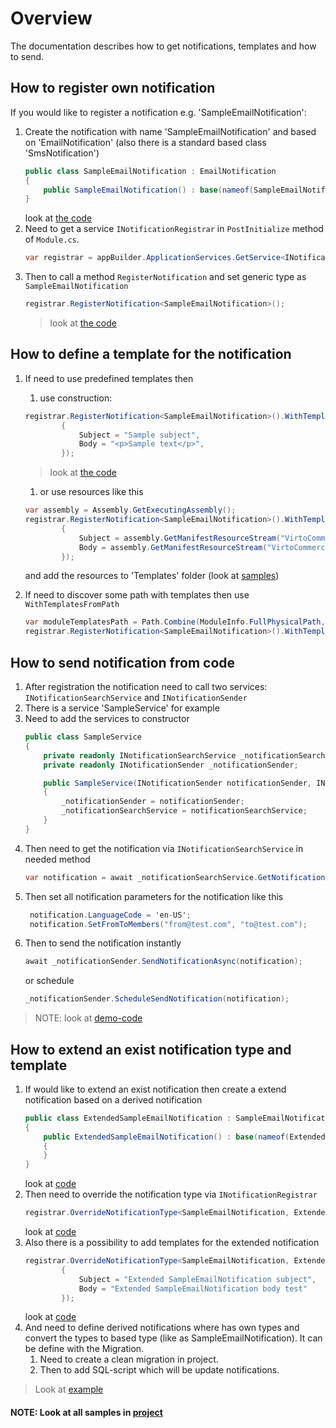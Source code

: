# Overview

The documentation describes how to get notifications, templates and how to send.

## How to register own notification

If you would like to register a notification e.g. 'SampleEmailNotification':
1. Create the notification with name 'SampleEmailNotification' and based on 'EmailNotification' (also there is a standard based class 'SmsNotification')
    ```cs
    public class SampleEmailNotification : EmailNotification
    {
        public SampleEmailNotification() : base(nameof(SampleEmailNotification)) {}
    }
    ```
    look at [the code](https://github.com/VirtoCommerce/vc-module-notification/blob/dev/samples/VirtoCommerce.NotificationsSampleModule.Web/Types/SampleEmailNotification.cs)
1. Need to get a service `INotificationRegistrar` in `PostInitialize` method of `Module.cs`.
    ```cs
    var registrar = appBuilder.ApplicationServices.GetService<INotificationRegistrar>();
    ```    
1. Then to call a method `RegisterNotification` and set generic type as `SampleEmailNotification`
    ```cs
    registrar.RegisterNotification<SampleEmailNotification>();
    ```
    >look at [the code](https://github.com/VirtoCommerce/vc-module-notification/blob/dev/samples/VirtoCommerce.NotificationsSampleModule.Web/Module.cs#L59)
## How to define a template for the notification    
1. If need to use predefined templates then 
    1. use construction:
    ```cs
    registrar.RegisterNotification<SampleEmailNotification>().WithTemplates(new EmailNotificationTemplate()
            {
                Subject = "Sample subject",
                Body = "<p>Sample text</p>",
            });
    ```
    >look at [the code](https://github.com/VirtoCommerce/vc-module-notification/blob/dev/samples/VirtoCommerce.NotificationsSampleModule.Web/Module.cs#L59)
    1. or use resources like this

    ```cs
    var assembly = Assembly.GetExecutingAssembly();
    registrar.RegisterNotification<SampleEmailNotification>().WithTemplates(new EmailNotificationTemplate()
            {
                Subject = assembly.GetManifestResourceStream("VirtoCommerce.NotificationsSampleModule.Web.Templates.SampleEmailNotification_subject.txt").ReadToString(),
                Body = assembly.GetManifestResourceStream("VirtoCommerce.NotificationsSampleModule.Web.Templates.SampleEmailNotification_body.html").ReadToString()
            });

    ```
    
    and add the resources to 'Templates' folder (look at [samples](https://github.com/VirtoCommerce/vc-module-notification/tree/dev/samples/VirtoCommerce.NotificationsSampleModule.Web/Templates))
1. If need to discover some path with templates then use `WithTemplatesFromPath`
    ```cs
    var moduleTemplatesPath = Path.Combine(ModuleInfo.FullPhysicalPath, "Templates");
    registrar.RegisterNotification<SampleEmailNotification>().WithTemplatesFromPath(Path.Combine(moduleTemplatesPath, "Custom"), Path.Combine(moduleTemplatesPath, "Default"));
    ```    

## How to send notification from code

1. After registration the notification need to call two services: `INotificationSearchService` and `INotificationSender`
1. There is a service 'SampleService' for example
1. Need to add the services to constructor
    ```cs
    public class SampleService 
    {
        private readonly INotificationSearchService _notificationSearchService;
        private readonly INotificationSender _notificationSender;

        public SampleService(INotificationSender notificationSender, INotificationSearchService notificationSearchService)
        {
            _notificationSender = notificationSender;
            _notificationSearchService = notificationSearchService;
        }
    }
    ```
1. Then need to get the notification via `INotificationSearchService` in needed method
    ```cs
    var notification = await _notificationSearchService.GetNotificationAsync<SampleEmailNotification>();
    ```
1. Then set all notification parameters for the notification like this
    ```cs
     notification.LanguageCode = 'en-US';
     notification.SetFromToMembers("from@test.com", "to@test.com");    
    ```
1. Then to send the notification instantly
    ```cs
    await _notificationSender.SendNotificationAsync(notification);
    ```
    or schedule
    ```cs
    _notificationSender.ScheduleSendNotification(notification);
    ``` 
> NOTE: look at [demo-code](https://github.com/VirtoCommerce/vc-module-notification/blob/dev/samples/VirtoCommerce.NotificationsSampleModule.Web/Services/SampleService.cs)        

## How to extend an exist notification type and template    

1. If would like to extend an exist notification then create a extend notification based on a derived notification
    ```cs
    public class ExtendedSampleEmailNotification : SampleEmailNotification
    {
        public ExtendedSampleEmailNotification() : base(nameof(ExtendedSampleEmailNotification))
        {
        }
    }
    ```
    look at [code](https://github.com/VirtoCommerce/vc-module-notification/blob/dev/samples/VirtoCommerce.NotificationsSampleModule.Web/Types/ExtendedSampleEmailNotification.cs)
1. Then need to override the notification type via `INotificationRegistrar`
    ```cs
    registrar.OverrideNotificationType<SampleEmailNotification, ExtendedSampleEmailNotification>();
    ```
    look at [code](https://github.com/VirtoCommerce/vc-module-notification/blob/dev/samples/VirtoCommerce.NotificationsSampleModule.Web/Module.cs#L66)
1. Also there is a possibility to add templates for the extended notification 
    ```cs
    registrar.OverrideNotificationType<SampleEmailNotification, ExtendedSampleEmailNotification>().WithTemplates(new EmailNotificationTemplate()
            {
                Subject = "Extended SampleEmailNotification subject",
                Body = "Extended SampleEmailNotification body test"
            });
    ```
    look at [code](https://github.com/VirtoCommerce/vc-module-notification/blob/dev/samples/VirtoCommerce.NotificationsSampleModule.Web/Module.cs#L66)
1. And need to define derived notifications where has own types and convert the types to based type (like as SampleEmailNotification). It can be define with the Migration. 
    1. Need to create a clean migration in project.
    1. Then to add SQL-script which will be update notifications. 
>Look at [example](https://github.com/VirtoCommerce/vc-module-notification/blob/dev/samples/VirtoCommerce.NotificationsSampleModule.Web/Migrations/20200407123225_OverridingNotificationsForBackwardV2.cs)   

#### NOTE: Look at all samples in [project](https://github.com/VirtoCommerce/vc-module-notification/tree/dev/samples/VirtoCommerce.NotificationsSampleModule.Web)
